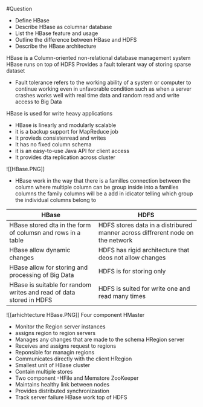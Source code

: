 #Question 
- Define HBase 
- Describe HBase as columnar database 
- List the HBase feature and usage 
- Outline the difference between HBase and HDFS 
- Describe the HBase architecture 

HBase is a Column-oriented non-relational database management system 
HBase runs on top of HDFS 
Provides a fault tolerant way of storing sparse dataset  
- Fault tolerance refers to the working ability of a system or computer to continue working even in unfavorable condition such as when a server crashes 
works well with real time data and random read and write access to Big Data  

HBase is used for write heavy applications 
- HBase is linearly and modularly scalable 
- it is a backup support for MapReduce job 
- It provieds consistenread and writes 
- It has no fixed column schema 
- it is an easy-to-use Java API for client access
- It provides dta replication across cluster 

![[HBase.PNG]]
- HBase work in the way that there is a familles connection between the column where multiple column can be group inside into a families columns the family columns will be a add in idicator telling which group the individual columns belong to 

| HBase                                                               | HDFS                                                                           |
| ------------------------------------------------------------------- | ------------------------------------------------------------------------------ |
| HBase stored dta in the form of columsn and rows in a table         | HDFS stores data in a distribured manner across diffrerent node on the network |
| HBase allow dynamic changes                                         | HDFS has rigid architecture that deos not allow changes                        |
| HBase allow for storing and processing of Big Data                                                                    | HDFS is for storing only                                                                                |
| HBase is suitable for random writes and read of data stored in HDFS | HDFS is suited for write one and read many times                               |
![[arhichtecture HBase.PNG]]
Four component 
HMaster 
- Monitor the Region  server instances 
- assigns region to region servers 
- Manages any changes that are made to the schema 
HRegion server 
- Receives and assigns request to regions 
- Reponsible for managin regions
- Communicates directly with the client 
HRegion  
- Smallest unit of HBase cluster 
- Contain multiple stores 
- Two component -HFile and Memstore 
ZooKeeper 
- Maintains healthy link between nodes 
- Provides distributed synchronizastion 
- Track server failure 
HBase work top of HDFS 
